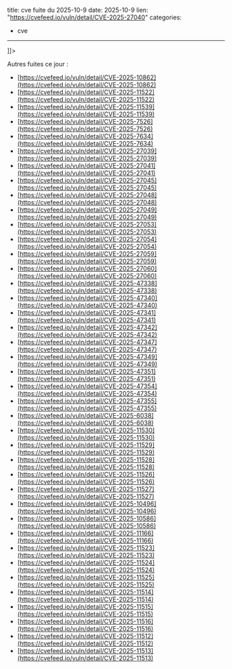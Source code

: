  
title: cve fuite du 2025-10-9
date: 2025-10-9
lien: "https://cvefeed.io/vuln/detail/CVE-2025-27040"
categories:
  - cve
---

]]>


Autres fuites ce jour :
- [https://cvefeed.io/vuln/detail/CVE-2025-10862](https://cvefeed.io/vuln/detail/CVE-2025-10862)
- [https://cvefeed.io/vuln/detail/CVE-2025-11522](https://cvefeed.io/vuln/detail/CVE-2025-11522)
- [https://cvefeed.io/vuln/detail/CVE-2025-11539](https://cvefeed.io/vuln/detail/CVE-2025-11539)
- [https://cvefeed.io/vuln/detail/CVE-2025-7526](https://cvefeed.io/vuln/detail/CVE-2025-7526)
- [https://cvefeed.io/vuln/detail/CVE-2025-7634](https://cvefeed.io/vuln/detail/CVE-2025-7634)
- [https://cvefeed.io/vuln/detail/CVE-2025-27039](https://cvefeed.io/vuln/detail/CVE-2025-27039)
- [https://cvefeed.io/vuln/detail/CVE-2025-27041](https://cvefeed.io/vuln/detail/CVE-2025-27041)
- [https://cvefeed.io/vuln/detail/CVE-2025-27045](https://cvefeed.io/vuln/detail/CVE-2025-27045)
- [https://cvefeed.io/vuln/detail/CVE-2025-27048](https://cvefeed.io/vuln/detail/CVE-2025-27048)
- [https://cvefeed.io/vuln/detail/CVE-2025-27049](https://cvefeed.io/vuln/detail/CVE-2025-27049)
- [https://cvefeed.io/vuln/detail/CVE-2025-27053](https://cvefeed.io/vuln/detail/CVE-2025-27053)
- [https://cvefeed.io/vuln/detail/CVE-2025-27054](https://cvefeed.io/vuln/detail/CVE-2025-27054)
- [https://cvefeed.io/vuln/detail/CVE-2025-27059](https://cvefeed.io/vuln/detail/CVE-2025-27059)
- [https://cvefeed.io/vuln/detail/CVE-2025-27060](https://cvefeed.io/vuln/detail/CVE-2025-27060)
- [https://cvefeed.io/vuln/detail/CVE-2025-47338](https://cvefeed.io/vuln/detail/CVE-2025-47338)
- [https://cvefeed.io/vuln/detail/CVE-2025-47340](https://cvefeed.io/vuln/detail/CVE-2025-47340)
- [https://cvefeed.io/vuln/detail/CVE-2025-47341](https://cvefeed.io/vuln/detail/CVE-2025-47341)
- [https://cvefeed.io/vuln/detail/CVE-2025-47342](https://cvefeed.io/vuln/detail/CVE-2025-47342)
- [https://cvefeed.io/vuln/detail/CVE-2025-47347](https://cvefeed.io/vuln/detail/CVE-2025-47347)
- [https://cvefeed.io/vuln/detail/CVE-2025-47349](https://cvefeed.io/vuln/detail/CVE-2025-47349)
- [https://cvefeed.io/vuln/detail/CVE-2025-47351](https://cvefeed.io/vuln/detail/CVE-2025-47351)
- [https://cvefeed.io/vuln/detail/CVE-2025-47354](https://cvefeed.io/vuln/detail/CVE-2025-47354)
- [https://cvefeed.io/vuln/detail/CVE-2025-47355](https://cvefeed.io/vuln/detail/CVE-2025-47355)
- [https://cvefeed.io/vuln/detail/CVE-2025-6038](https://cvefeed.io/vuln/detail/CVE-2025-6038)
- [https://cvefeed.io/vuln/detail/CVE-2025-11530](https://cvefeed.io/vuln/detail/CVE-2025-11530)
- [https://cvefeed.io/vuln/detail/CVE-2025-11529](https://cvefeed.io/vuln/detail/CVE-2025-11529)
- [https://cvefeed.io/vuln/detail/CVE-2025-11528](https://cvefeed.io/vuln/detail/CVE-2025-11528)
- [https://cvefeed.io/vuln/detail/CVE-2025-11526](https://cvefeed.io/vuln/detail/CVE-2025-11526)
- [https://cvefeed.io/vuln/detail/CVE-2025-11527](https://cvefeed.io/vuln/detail/CVE-2025-11527)
- [https://cvefeed.io/vuln/detail/CVE-2025-10496](https://cvefeed.io/vuln/detail/CVE-2025-10496)
- [https://cvefeed.io/vuln/detail/CVE-2025-10586](https://cvefeed.io/vuln/detail/CVE-2025-10586)
- [https://cvefeed.io/vuln/detail/CVE-2025-11166](https://cvefeed.io/vuln/detail/CVE-2025-11166)
- [https://cvefeed.io/vuln/detail/CVE-2025-11523](https://cvefeed.io/vuln/detail/CVE-2025-11523)
- [https://cvefeed.io/vuln/detail/CVE-2025-11524](https://cvefeed.io/vuln/detail/CVE-2025-11524)
- [https://cvefeed.io/vuln/detail/CVE-2025-11525](https://cvefeed.io/vuln/detail/CVE-2025-11525)
- [https://cvefeed.io/vuln/detail/CVE-2025-11514](https://cvefeed.io/vuln/detail/CVE-2025-11514)
- [https://cvefeed.io/vuln/detail/CVE-2025-11515](https://cvefeed.io/vuln/detail/CVE-2025-11515)
- [https://cvefeed.io/vuln/detail/CVE-2025-11516](https://cvefeed.io/vuln/detail/CVE-2025-11516)
- [https://cvefeed.io/vuln/detail/CVE-2025-11512](https://cvefeed.io/vuln/detail/CVE-2025-11512)
- [https://cvefeed.io/vuln/detail/CVE-2025-11513](https://cvefeed.io/vuln/detail/CVE-2025-11513)
